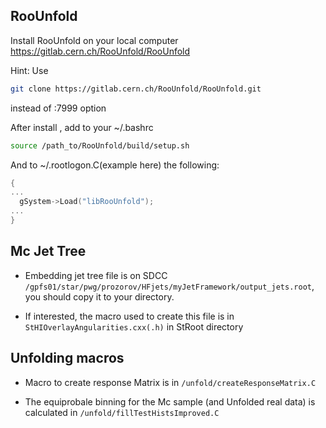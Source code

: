 ## RooUnfold
Install RooUnfold on your local computer https://gitlab.cern.ch/RooUnfold/RooUnfold

Hint: Use 

```bash 
git clone https://gitlab.cern.ch/RooUnfold/RooUnfold.git
``` 
instead of :7999 option






After install , add to your  ~/.bashrc
```bash
source /path_to/RooUnfold/build/setup.sh
``` 


And to ~/.rootlogon.C(example here) the following:
```cpp
{
...
  gSystem->Load("libRooUnfold");
...
}
```

## Mc Jet Tree
* Embedding jet tree file is on SDCC `/gpfs01/star/pwg/prozorov/HFjets/myJetFramework/output_jets.root`, you should copy it to your directory.

* If interested, the macro used to create this file is in `StHIOverlayAngularities.cxx(.h)` in StRoot directory


## Unfolding macros
* Macro to create response Matrix is in `/unfold/createResponseMatrix.C`

* The equiprobale binning for the Mc sample (and Unfolded real data) is calculated in `/unfold/fillTestHistsImproved.C`






